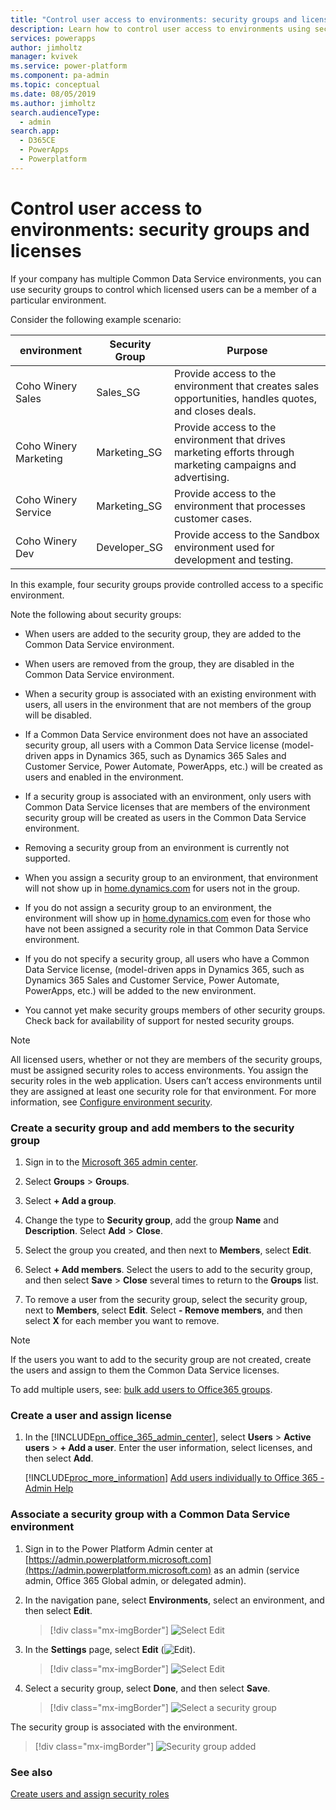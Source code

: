 ```yaml
---
title: "Control user access to environments: security groups and licenses | Microsoft Docs"
description: Learn how to control user access to environments using security groups and licenses
services: powerapps
author: jimholtz
manager: kvivek
ms.service: power-platform
ms.component: pa-admin
ms.topic: conceptual
ms.date: 08/05/2019
ms.author: jimholtz
search.audienceType: 
  - admin
search.app: 
  - D365CE
  - PowerApps
  - Powerplatform
---
```

# Control user access to environments: security groups and licenses

If your company has multiple Common Data Service environments, you can use security groups to control which licensed users can be a member of a particular environment.  
  
Consider the following example scenario:  
  
|environment|Security Group|Purpose|  
|--------------|--------------------|-------------|  
|Coho Winery Sales|Sales_SG| Provide access to the environment that creates sales opportunities, handles quotes, and closes deals.|  
|Coho Winery Marketing|Marketing_SG|Provide access to the environment that drives marketing efforts through marketing campaigns and advertising.|  
|Coho Winery Service|Marketing_SG|Provide access to the environment that processes customer cases.|  
|Coho Winery Dev|Developer_SG|Provide access to the Sandbox environment used for development and testing.|  
  
In this example, four security groups provide controlled access to a specific environment.  
  
 Note the following about security groups:  
  
- When users are added to the security group, they are added to the Common Data Service environment.  
  
- When users are removed from the group, they are disabled in the Common Data Service environment.  
  
- When a security group is associated with an existing environment with users, all users in the environment that are not members of the group will be disabled.  
  
- If a Common Data Service environment does not have an associated security group, all users with a Common Data Service license (model-driven apps in Dynamics 365, such as Dynamics 365 Sales and Customer Service, Power Automate, PowerApps, etc.) will be created as users and enabled in the environment.  
  
- If a security group is associated with an environment, only users with Common Data Service licenses that are members of the environment security group will be created as users in the Common Data Service environment.  
  
<!-- When you remove a security group that is associated with a Common Data Service environment, either by editing the environment and removing the security group or by deleting the security group, Common Data Service licensed users who were members of the security group will have the same access to Dynamics 365 apps.  -->

- Removing a security group from an environment is currently not supported.
  
- When you assign a security group to an environment, that environment will not show up in [home.dynamics.com](https://home.dynamics.com) for users not in the group.  
  
- If you do not assign a security group to an environment, the environment will show up in [home.dynamics.com](https://home.dynamics.com) even for those who have not been assigned a security role in that Common Data Service environment.  

- If you do not specify a security group, all users who have a Common Data Service license, (model-driven apps in Dynamics 365, such as Dynamics 365 Sales and Customer Service, Power Automate, PowerApps, etc.) will be added to the new environment.
  
- You cannot yet make security groups members of other security groups. Check back for availability of support for nested security groups.

> [!NOTE]
> All licensed users, whether or not they are members of the security groups, must be assigned security roles to access environments. You assign the security roles in the web application. Users can’t access environments until they are assigned at least one security role for that environment. For more information, see [Configure environment security](database-security.md).
  
### Create a security group and add members to the security group  

1.  Sign in to the [Microsoft 365 admin center](https://admin.microsoft.com).  
  
2.  Select **Groups** > **Groups**.  
  
3.  Select **+ Add a group**.  
  
4.  Change the type to **Security group**, add the group **Name** and **Description**. Select **Add** > **Close**.  
  
5.  Select the group you created, and then next to **Members**, select **Edit**.  
  
6.  Select **+ Add members**. Select the users to add to the security group, and then select **Save** > **Close** several times to return to the **Groups** list.  
  
7.  To remove a user from the security group, select the security group, next to **Members**, select **Edit**. Select **- Remove members**, and then select **X** for each member you want to remove.  
  
> [!NOTE]
> If the users you want to add to the security group are not created, create the users and assign to them the Common Data Service licenses.  
> 
> To add multiple users, see: [bulk add users to Office365 groups](https://go.microsoft.com/fwlink/p/?LinkID=615203).  
  
### Create a user and assign license  
  
1. In the [!INCLUDE[pn_office_365_admin_center](../includes/pn-office-365-admin-center.md)], select **Users** > **Active users** > **+ Add a user**. Enter the user information, select licenses, and then select **Add**.  
  
   [!INCLUDE[proc_more_information](../includes/proc-more-information.md)] [Add users individually to Office 365 - Admin Help](https://go.microsoft.com/fwlink/p/?LinkID=615205)  
  
### Associate a security group with a Common Data Service environment  
  
1. Sign in to the Power Platform Admin center at [https://admin.powerplatform.microsoft.com](https://admin.powerplatform.microsoft.com) as an admin (service admin, Office 365 Global admin, or delegated admin).
  
2. In the navigation pane, select **Environments**, select an environment, and then select **Edit**.  
  
   > [!div class="mx-imgBorder"] 
   > ![Select Edit](media/edit-environment.png "Select Edit")

3. In the **Settings** page, select **Edit** (![Edit](media/edit-button.png)).
  
   > [!div class="mx-imgBorder"] 
   > ![Select Edit](media/edit-security-group.png "Select Edit")

4. Select a security group, select **Done**, and then select **Save**.

   > [!div class="mx-imgBorder"] 
   > ![Select a security group](media/edit-security-group-select.png "Select a security group")

The security group is associated with the environment.

   > [!div class="mx-imgBorder"] 
   > ![Security group added](media/security-group-added.png "Security group added")

### See also
[Create users and assign security roles](create-users-assign-online-security-roles.md)

